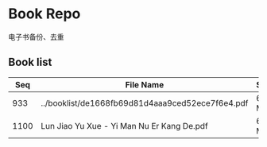 Book Repo
=========

电子书备份、去重

Book list
---------

| Seq | File Name | Size | MD5 |
| --- | --------- | ---- | --- |
| 933 | ../booklist/de1668fb69d81d4aaa9ced52ece7f6e4.pdf | 6.6 MB | de1668fb69d81d4aaa9ced52ece7f6e4 | 
| 1100 | Lun Jiao Yu Xue - Yi Man Nu Er Kang De.pdf | 6.6 MB | de1668fb69d81d4aaa9ced52ece7f6e4 | 
